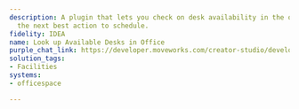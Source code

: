 ```yaml
---
description: A plugin that lets you check on desk availability in the office and take
  the next best action to schedule.
fidelity: IDEA
name: Look up Available Desks in Office
purple_chat_link: https://developer.moveworks.com/creator-studio/developer-tools/purple-chat/?conversation=%7B%22startTimestamp%22%3A%2211%3A43+AM%22%2C%22messages%22%3A%5B%7B%22role%22%3A%22user%22%2C%22parts%22%3A%5B%7B%22richText%22%3A%22Is+there+a+desk+available+in+the+office+for+me+today%3F%22%7D%5D%7D%2C%7B%22role%22%3A%22assistant%22%2C%22parts%22%3A%5B%7B%22reasoningSteps%22%3A%5B%7B%22status%22%3A%22success%22%2C%22richText%22%3A%22%3Cp%3E%E2%9C%85+Working+on+%3Cb%3EDesk+Availability%3C%2Fb%3E%3Cbr%3E%E2%8F%B3+Calling+Plugin+%3Cb%3ELookup+Available+Desks+In+Office%3C%2Fb%3E%3C%2Fp%3E%22%7D%5D%7D%2C%7B%22richText%22%3A%22Good+news%21+There+are+5+desks+available+in+the+office+today.+Would+you+like+to+book+a+desk+now%3F%22%7D%5D%7D%2C%7B%22role%22%3A%22assistant%22%2C%22parts%22%3A%5B%7B%22richText%22%3A%22You+can+book+a+desk+directly+from+here%3A%22%7D%2C%7B%22richText%22%3A%22%3Cb%3EDesk+Booking%3C%2Fb%3E%22%7D%2C%7B%22buttons%22%3A%5B%7B%22style%22%3A%22filled%22%2C%22buttonText%22%3A%22Book+a+Desk%22%7D%2C%7B%22style%22%3A%22outlined%22%2C%22buttonText%22%3A%22View+Desk+Locations%22%7D%2C%7B%22style%22%3A%22outlined%22%2C%22buttonText%22%3A%22Cancel%22%7D%5D%7D%5D%7D%5D%7D
solution_tags:
- Facilities
systems:
- officespace

---
```

